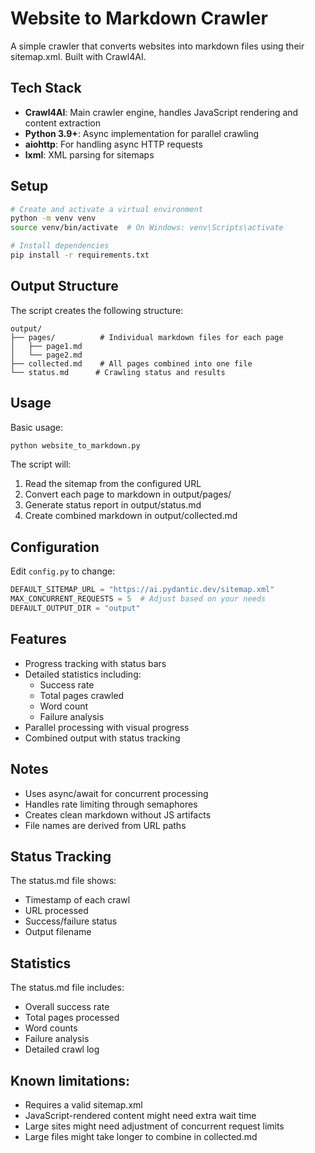 # Website to Markdown Crawler

A simple crawler that converts websites into markdown files using their sitemap.xml. Built with Crawl4AI.

## Tech Stack

- **Crawl4AI**: Main crawler engine, handles JavaScript rendering and content extraction
- **Python 3.9+**: Async implementation for parallel crawling
- **aiohttp**: For handling async HTTP requests
- **lxml**: XML parsing for sitemaps

## Setup

```bash
# Create and activate a virtual environment
python -m venv venv
source venv/bin/activate  # On Windows: venv\Scripts\activate

# Install dependencies
pip install -r requirements.txt
```

## Output Structure

The script creates the following structure:
```
output/
├── pages/          # Individual markdown files for each page
│   ├── page1.md
│   └── page2.md
├── collected.md    # All pages combined into one file
└── status.md      # Crawling status and results
```

## Usage

Basic usage:
```bash
python website_to_markdown.py
```

The script will:
1. Read the sitemap from the configured URL
2. Convert each page to markdown in output/pages/
3. Generate status report in output/status.md
4. Create combined markdown in output/collected.md

## Configuration

Edit `config.py` to change:
```python
DEFAULT_SITEMAP_URL = "https://ai.pydantic.dev/sitemap.xml"
MAX_CONCURRENT_REQUESTS = 5  # Adjust based on your needs
DEFAULT_OUTPUT_DIR = "output"
```

## Features

- Progress tracking with status bars
- Detailed statistics including:
  - Success rate
  - Total pages crawled
  - Word count
  - Failure analysis
- Parallel processing with visual progress
- Combined output with status tracking

## Notes

- Uses async/await for concurrent processing
- Handles rate limiting through semaphores
- Creates clean markdown without JS artifacts
- File names are derived from URL paths

## Status Tracking

The status.md file shows:
- Timestamp of each crawl
- URL processed
- Success/failure status
- Output filename

## Statistics

The status.md file includes:
- Overall success rate
- Total pages processed
- Word counts
- Failure analysis
- Detailed crawl log

## Known limitations:

- Requires a valid sitemap.xml
- JavaScript-rendered content might need extra wait time
- Large sites might need adjustment of concurrent request limits
- Large files might take longer to combine in collected.md
